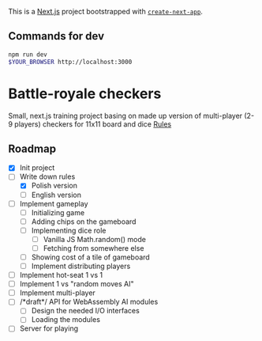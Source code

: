 This is a [Next.js](https://nextjs.org) project bootstrapped with [`create-next-app`](https://nextjs.org/docs/app/api-reference/cli/create-next-app).

## Commands for dev
```bash
npm run dev
$YOUR_BROWSER http://localhost:3000
```
# Battle-royale checkers
Small, next.js training project basing on made up version of multi-player (2-9 players) checkers for 11x11 board and dice
<a href="/docs/rules/README.md"> Rules </a>

## Roadmap
  - [x] Init project
  - [ ] Write down rules
    - [x] Polish version
    - [ ] English version
  - [ ] Implement gameplay
    - [ ] Initializing game
    - [ ] Adding chips on the gameboard
    - [ ] Implementing dice role
      - [ ] Vanilla JS Math.random() mode
      - [ ] Fetching from somewhere else
    - [ ] Showing cost of a tile of gameboard
    - [ ] Implement distributing players
  - [ ] Implement hot-seat 1 vs 1
  - [ ] Implement 1 vs "random moves AI"
  - [ ] Implement multi-player
  - [ ] /\*draft\*/ API for WebAssembly AI modules 
    - [ ] Design the needed I/O interfaces
    - [ ] Loading the modules
  - [ ] Server for playing 